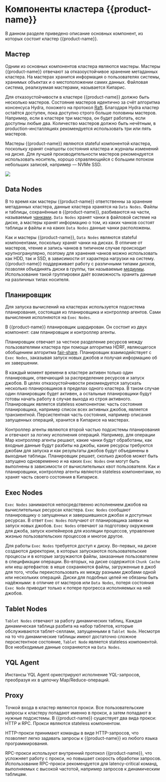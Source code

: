 # Компоненты кластера {{product-name}}

В данном разделе приведено описание основных компонент, из которых состоит кластер {{product-name}}.

## Мастер

Одним из основных компонентов кластера являются мастеры. Мастеры {{product-name}} отвечают за отказоустойчивое хранение метаданных кластера. На мастерах хранится информация о пользователях системы, хранимых объектах и о местоположении самих данных. Файловая система, реализуемая мастерами, называется Кипарис. 

Для отказоустойчивости в кластере {{product-name}} должно быть несколько мастеров. Состояние мастеров идентично за счёт алгоритма консенсуса Hydra, похожего на протокол [Raft](https://raft.github.io/). Благодаря Hydra кластер остаётся доступен, пока доступно строго больше половины мастеров. Например, если в кластере три мастера, он будет работать, если доступны любые два. Количество мастеров должно быть нечётным, в production-инсталляциях рекомендуется использовать три или пять мастеров.

Мастеры {{product-name}} являются stateful компонентой кластера, поскольку хранят снапшоты состояния кластера и журналы изменений на диске. Для лучшей производительности мастеров рекомендуется использовать носитель, хорошо справляющийся с большим потоком небольших записей, например — NVMe SSD.

![](../../../images/yt_cluster_components.png)

## Data Nodes

В то время как мастеры {{product-name}} ответственны за хранение метаданных кластера, данные кластера хранятся на `Data Nodes`. Файлы и таблицы, сохранённые в {{product-name}}, разбиваются на части, называемые [чанками](../../user-guide/storage/chunks.md). `Data Nodes` хранят чанки в файловой системе на диске, а мастеры хранят информацию о том, из каких чанков состоят таблицы и файлы и на каких `Data Nodes` данные чанки расположены. 

Как и мастеры {{product-name}}, `Data Nodes` являются stateful компонентами, поскольку хранят чанки на дисках. В отличие от мастеров, чтение и запись чанков в типичном случае происходит крупногранулярно, поэтому для хранения чанков можно использовать как HDD, так и SSD, в зависимости от характера нагрузки на систему. {{product-name}} поддерживает работу с различными типами дисков, позволяя объединять диски в группы, так называемые [медиумы](../../user-guide/storage/media.md). Использование такой группировки даёт возможность хранить данные на различных типах носителя.

## Планировщик

Для запуска вычислений на кластерах используется подсистема планирования, состоящая из планировщика и контроллер агентов. Сами вычисления исполняются на `Exec Nodes`.

В {{product-name}} планировщик шардирован. Он состоит из двух компонент: сам планировщик и контроллер агенты.

Планировщик отвечает за честное разделение ресурсов между пользователями кластера при помощи алгоритма HDRF, являющегося обобщением алгоритма [fair-share](https://en.wikipedia.org/wiki/Fair-share_scheduling). Планировщик взаимодействует с `Exec Nodes`, заказывая запуск новых джобов и получая информацию об их завершении.

В каждый момент времени в кластере активен только один планировщик, отвечающий за распределение ресурсов и запуск джобов. В целях отказоустойчивости рекомендуется запускать несколько планировщиков в пределах одного кластера. В таком случае один планировщик будет активен, а остальные планировщики будут готовы начать работу в случае выхода из строя активного. Планировщик является stateless компонентом: часть состояния планировщика, например список всех активных джобов, является транзиентной. Персистентная часть состояния, например описания запущенных операций, хранится в Кипарисе на мастерах.

Контроллер агенты являются второй частью подсистемы планирования и отвечают за логику исполнения операций. Например, для операции Map контроллер агенты решают, какие чанки будут обработаны, как входные данные будут разбиты на джобы, какие ресурсы требуются джобам для запуска и как результаты джобов будут объединены в выходные таблицы. Планировщик решает, сколько джобов может быть запущено одновременно и на каких `Exec Nodes` они могут быть выполнены в зависимости от вычислительных квот пользователя. Как и планировщики, контроллер агенты являются stateless компонентами, но хранят часть своего состояния в Кипарисе.

## Exec Nodes

`Exec Nodes` занимаются непосредственно исполнением джобов на вычислительных ресурсах кластера. `Exec Nodes` сообщают планировщику о запущенных и завершившихся джобах и доступных ресурсах. В ответ `Exec Nodes` получают от планировщика заявки на запуск новых джобов. `Exec Nodes` отвечают за подготовку окружения для джоба, запуск контейнеров для изоляции процессов, управление жизнью пользовательских процессов и многое другое. 

Для работы `Exec Nodes` требуется доступ к диску. Во-первых, на диске создаются директории, в которых запускаются пользовательские процессы и в которые загружаются файлы, заказанные пользователем в спецификации операции. Во-вторых, на диске содержится `Chunk Cache` или кеш артефактов: в кеше сохраняются файлы, загруженные в джоб для того, чтобы переиспользовать их между разными джобами одной или нескольких операций. Диски для подобных целей не обязаны быть надёжными: в отличие от мастеров или `Data Nodes`, потеря состояния `Exec Node` приводит только к потере прогресса исполняемых на ней джобов.

## Tablet Nodes

`Tablet Nodes` отвечают за работу динамических таблиц. Каждая динамическая таблица разбита на набор таблетов, которые обслуживаются таблет-селлами, запущенными в `Tablet Node`. Несмотря на то что динамические таблицы имеют достаточно сложное персистентное состояние, `Tablet Node` является stateless компонентой. Все необходимые данные сохраняются на `Data Nodes`.

## YQL Agent

Инстансы YQL Agent оркестрируют исполнение YQL-запросов, преобразуя их в цепочку Map/Reduce-операций.

## Proxy

Точкой входа в кластер являются прокси. Все пользовательские запросы к кластеру попадают именно в прокси, а затем попадают в нужные подсистемы. В {{product-name}} существует два вида прокси: HTTP и RPC. Прокси являются stateless компонентом.

HTTP-прокси принимают команды в виде HTTP-запросов, что позволяет легко задавать запросы к {{product-name}} из любого языка программирования. 

RPC-прокси используют внутренний протокол {{product-name}}, что усложняет работу с прокси, но повышает скорость обработки запросов. Использование RPC-прокси рекомендуется для latency-critical команд, выполняемых с высокой частотой, например запросов к динамическим таблицам.

